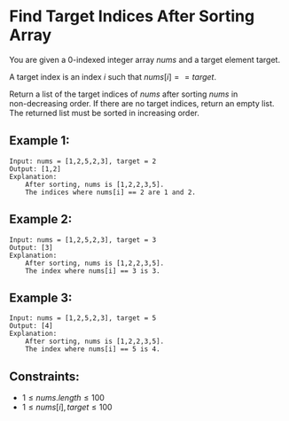 # Find Target Indices After Sorting Array
You are given a 0-indexed integer array $nums$ and a target element target.

A target index is an index $i$ such that $nums[i] == target$.

Return a list of the target indices of $nums$ after sorting $nums$ in  
non-decreasing order. If there are no target indices, return an empty list.  
The returned list must be sorted in increasing order.

 

## Example 1:

    Input: nums = [1,2,5,2,3], target = 2
    Output: [1,2]
    Explanation: 
        After sorting, nums is [1,2,2,3,5].
        The indices where nums[i] == 2 are 1 and 2.

## Example 2:

    Input: nums = [1,2,5,2,3], target = 3
    Output: [3]
    Explanation: 
        After sorting, nums is [1,2,2,3,5].
        The index where nums[i] == 3 is 3.

## Example 3:

    Input: nums = [1,2,5,2,3], target = 5
    Output: [4]
    Explanation: 
        After sorting, nums is [1,2,2,3,5].
        The index where nums[i] == 5 is 4.

 

## Constraints:

* $1 \le nums.length \le 100$
* $1 \le nums[i], target \le 100$

